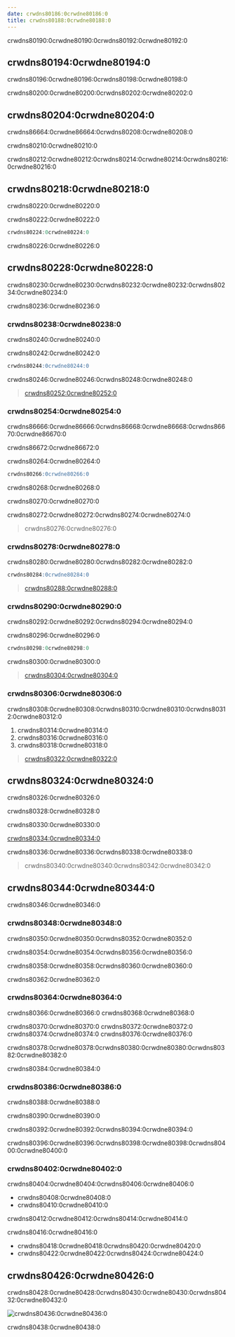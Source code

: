 ```yaml
---
date: crwdns80186:0crwdne80186:0
title: crwdns80188:0crwdne80188:0
---
```


crwdns80190:0crwdne80190:0crwdns80192:0crwdne80192:0

<!-- more -->

<!-- md Header-Newbe-Claptrap.md -->

## crwdns80194:0crwdne80194:0

crwdns80196:0crwdne80196:0crwdns80198:0crwdne80198:0

crwdns80200:0crwdne80200:0crwdns80202:0crwdne80202:0

## crwdns80204:0crwdne80204:0

crwdns86664:0crwdne86664:0crwdns80208:0crwdne80208:0

crwdns80210:0crwdne80210:0

crwdns80212:0crwdne80212:0crwdns80214:0crwdne80214:0crwdns80216:0crwdne80216:0

## crwdns80218:0crwdne80218:0

crwdns80220:0crwdne80220:0

crwdns80222:0crwdne80222:0

```cs
crwdns80224:0crwdne80224:0
```

crwdns80226:0crwdne80226:0

## crwdns80228:0crwdne80228:0

crwdns80230:0crwdne80230:0crwdns80232:0crwdne80232:0crwdns80234:0crwdne80234:0

crwdns80236:0crwdne80236:0

### crwdns80238:0crwdne80238:0

crwdns80240:0crwdne80240:0

crwdns80242:0crwdne80242:0

```SQL
crwdns80244:0crwdne80244:0
```

crwdns80246:0crwdne80246:0crwdns80248:0crwdne80248:0

> [crwdns80252:0crwdne80252:0](crwdns80250:0crwdne80250:0)

### crwdns80254:0crwdne80254:0

crwdns86666:0crwdne86666:0crwdns86668:0crwdne86668:0crwdns86670:0crwdne86670:0

crwdns86672:0crwdne86672:0

crwdns80264:0crwdne80264:0

```SQL
crwdns80266:0crwdne80266:0
```

crwdns80268:0crwdne80268:0

crwdns80270:0crwdne80270:0

crwdns80272:0crwdne80272:0crwdns80274:0crwdne80274:0

> crwdns80276:0crwdne80276:0

### crwdns80278:0crwdne80278:0

crwdns80280:0crwdne80280:0crwdns80282:0crwdne80282:0

```sql
crwdns80284:0crwdne80284:0
```

> [crwdns80288:0crwdne80288:0](crwdns80286:0crwdne80286:0)

### crwdns80290:0crwdne80290:0

crwdns80292:0crwdne80292:0crwdns80294:0crwdne80294:0

crwdns80296:0crwdne80296:0

```cs
crwdns80298:0crwdne80298:0
```

crwdns80300:0crwdne80300:0

> [crwdns80304:0crwdne80304:0](crwdns80302:0crwdne80302:0)

### crwdns80306:0crwdne80306:0

crwdns80308:0crwdne80308:0crwdns80310:0crwdne80310:0crwdns80312:0crwdne80312:0

1. crwdns80314:0crwdne80314:0
2. crwdns80316:0crwdne80316:0
3. crwdns80318:0crwdne80318:0

> [crwdns80322:0crwdne80322:0](crwdns80320:0crwdne80320:0)

## crwdns80324:0crwdne80324:0

crwdns80326:0crwdne80326:0

crwdns80328:0crwdne80328:0

crwdns80330:0crwdne80330:0

[crwdns80334:0crwdne80334:0](crwdns80332:0crwdne80332:0)

crwdns80336:0crwdne80336:0crwdns80338:0crwdne80338:0

> crwdns80340:0crwdne80340:0crwdns80342:0crwdne80342:0

## crwdns80344:0crwdne80344:0

crwdns80346:0crwdne80346:0

### crwdns80348:0crwdne80348:0

crwdns80350:0crwdne80350:0crwdns80352:0crwdne80352:0

crwdns80354:0crwdne80354:0crwdns80356:0crwdne80356:0

crwdns80358:0crwdne80358:0crwdns80360:0crwdne80360:0

crwdns80362:0crwdne80362:0

### crwdns80364:0crwdne80364:0

crwdns80366:0crwdne80366:0 crwdns80368:0crwdne80368:0

crwdns80370:0crwdne80370:0 crwdns80372:0crwdne80372:0 crwdns80374:0crwdne80374:0 crwdns80376:0crwdne80376:0

crwdns80378:0crwdne80378:0crwdns80380:0crwdne80380:0crwdns80382:0crwdne80382:0

crwdns80384:0crwdne80384:0

### crwdns80386:0crwdne80386:0

crwdns80388:0crwdne80388:0

crwdns80390:0crwdne80390:0

crwdns80392:0crwdne80392:0crwdns80394:0crwdne80394:0

crwdns80396:0crwdne80396:0crwdns80398:0crwdne80398:0crwdns80400:0crwdne80400:0

### crwdns80402:0crwdne80402:0

crwdns80404:0crwdne80404:0crwdns80406:0crwdne80406:0

- crwdns80408:0crwdne80408:0
- crwdns80410:0crwdne80410:0

crwdns80412:0crwdne80412:0crwdns80414:0crwdne80414:0

crwdns80416:0crwdne80416:0

- crwdns80418:0crwdne80418:0crwdns80420:0crwdne80420:0
- crwdns80422:0crwdne80422:0crwdns80424:0crwdne80424:0

## crwdns80426:0crwdne80426:0

crwdns80428:0crwdne80428:0crwdns80430:0crwdne80430:0crwdns80432:0crwdne80432:0

![crwdns80436:0crwdne80436:0](crwdns80434:0crwdne80434:0)

crwdns80438:0crwdne80438:0

<!-- md Footer-Newbe-Claptrap.md -->
